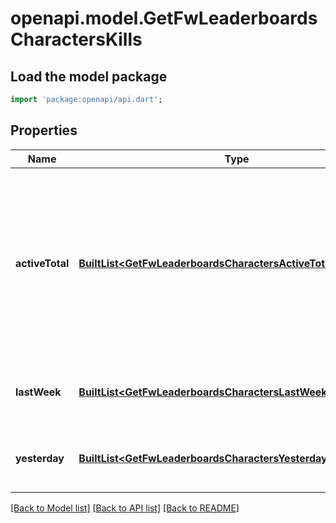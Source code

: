 # openapi.model.GetFwLeaderboardsCharactersKills

## Load the model package
```dart
import 'package:openapi/api.dart';
```

## Properties
Name | Type | Description | Notes
------------ | ------------- | ------------- | -------------
**activeTotal** | [**BuiltList&lt;GetFwLeaderboardsCharactersActiveTotalActiveTotal&gt;**](GetFwLeaderboardsCharactersActiveTotalActiveTotal.md) | Top 100 ranking of pilots active in faction warfare by total kills. A pilot is considered \"active\" if they have participated in faction warfare in the past 14 days | 
**lastWeek** | [**BuiltList&lt;GetFwLeaderboardsCharactersLastWeekLastWeek&gt;**](GetFwLeaderboardsCharactersLastWeekLastWeek.md) | Top 100 ranking of pilots by kills in the past week | 
**yesterday** | [**BuiltList&lt;GetFwLeaderboardsCharactersYesterdayYesterday&gt;**](GetFwLeaderboardsCharactersYesterdayYesterday.md) | Top 100 ranking of pilots by kills in the past day | 

[[Back to Model list]](../README.md#documentation-for-models) [[Back to API list]](../README.md#documentation-for-api-endpoints) [[Back to README]](../README.md)



